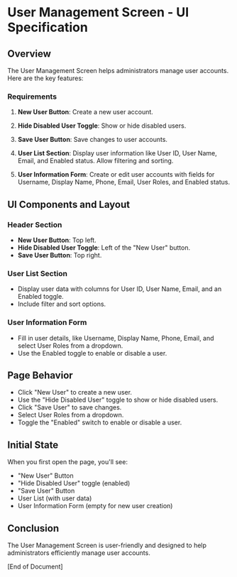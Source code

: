 # User Management Screen - UI Specification

## Overview

The User Management Screen helps administrators manage user accounts. Here are the key features:

### Requirements

1. **New User Button**: Create a new user account.

2. **Hide Disabled User Toggle**: Show or hide disabled users.

3. **Save User Button**: Save changes to user accounts.

4. **User List Section**: Display user information like User ID, User Name, Email, and Enabled status. Allow filtering and sorting.

5. **User Information Form**: Create or edit user accounts with fields for Username, Display Name, Phone, Email, User Roles, and Enabled status.

## UI Components and Layout

### Header Section

- **New User Button**: Top left.
- **Hide Disabled User Toggle**: Left of the "New User" button.
- **Save User Button**: Top right.

### User List Section

- Display user data with columns for User ID, User Name, Email, and an Enabled toggle.
- Include filter and sort options.

### User Information Form

- Fill in user details, like Username, Display Name, Phone, Email, and select User Roles from a dropdown.
- Use the Enabled toggle to enable or disable a user.

## Page Behavior

- Click "New User" to create a new user.
- Use the "Hide Disabled User" toggle to show or hide disabled users.
- Click "Save User" to save changes.
- Select User Roles from a dropdown.
- Toggle the "Enabled" switch to enable or disable a user.

## Initial State

When you first open the page, you'll see:
- "New User" Button
- "Hide Disabled User" toggle (enabled)
- "Save User" Button
- User List (with user data)
- User Information Form (empty for new user creation)

## Conclusion

The User Management Screen is user-friendly and designed to help administrators efficiently manage user accounts.

[End of Document]
